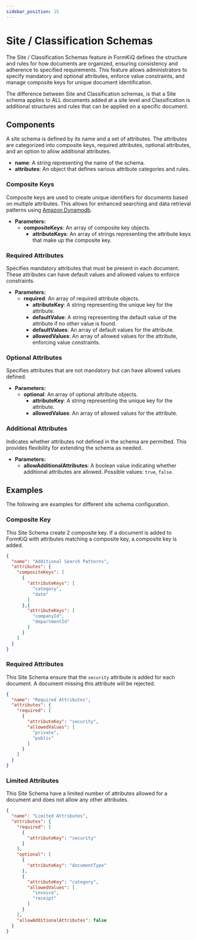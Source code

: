 ```yaml
---
sidebar_position: 15
---
```


# Site / Classification Schemas

The Site / Classification Schemas feature in FormKiQ defines the structure and rules for how documents are organized, ensuring consistency and adherence to specified requirements. This feature allows administrators to specify mandatory and optional attributes, enforce value constraints, and manage composite keys for unique document identification.

The difference between Site and Classification schemas, is that a Site schema applies to ALL documents added at a site level and Classification is additional structures and rules that can be applied on a specific document.

## Components

A site schema is defined by its name and a set of attributes. The attributes are categorized into composite keys, required attributes, optional attributes, and an option to allow additional attributes.

- **name**: A string representing the name of the schema.
- **attributes**: An object that defines various attribute categories and rules.

### Composite Keys

Composite keys are used to create unique identifiers for documents based on multiple attributes. This allows for enhanced searching and data retrieval patterns using [Amazon Dynamodb](https://aws.amazon.com/dynamodb).

  - **Parameters:**
    - **compositeKeys**: An array of composite key objects.
      - **attributeKeys**: An array of strings representing the attribute keys that make up the composite key.

### Required Attributes

Specifies mandatory attributes that must be present in each document. These attributes can have default values and allowed values to enforce constraints.

  - **Parameters:**
    - **required**: An array of required attribute objects.
      - **attributeKey**: A string representing the unique key for the attribute.
      - **defaultValue**: A string representing the default value of the attribute if no other value is found.
      - **defaultValues**: An array of default values for the attribute.
      - **allowedValues**: An array of allowed values for the attribute, enforcing value constraints.

### Optional Attributes

Specifies attributes that are not mandatory but can have allowed values defined.

  - **Parameters:**
    - **optional**: An array of optional attribute objects.
      - **attributeKey**: A string representing the unique key for the attribute.
      - **allowedValues**: An array of allowed values for the attribute.

### Additional Attributes

Indicates whether attributes not defined in the schema are permitted. This provides flexibility for extending the schema as needed.

  - **Parameters:**
    - **allowAdditionalAttributes**: A boolean value indicating whether additional attributes are allowed. Possible values: `true`, `false`.

## Examples

The following are examples for different site schema configuration.

### Composite Key

This Site Schema create 2 composite key. If a document is added to FormKiQ with attributes matching a composite key, a composite key is added.

```json
{
  "name": "Additional Search Patterns",
  "attributes": {
    "compositeKeys": [
      {
        "attributeKeys": [
          "category",
          "date"
        ]
      },{
        "attributeKeys": [
          "companyId",
          "departmentId"
        ]
      }
    ]
  }
}
```

### Required Attributes

This Site Schema ensure that the `security` attribute is added for each document. A document missing this attribute will be rejected.

```json
{
  "name": "Required Attributes",
  "attributes": {
    "required": [
      {
        "attributeKey": "security",
        "allowedValues": [
          "private",
          "public"
        ]
      }
    ]
  }
}
```

### Limited Attributes

This Site Schema have a limited number of attributes allowed for a document and does not allow any other attributes.

```json
{
  "name": "Limited Attributes",
  "attributes": {
    "required": [
      {
        "attributeKey": "security"
      }
    ],
    "optional": [
      {
        "attributeKey": "documentType"
      },
      {
        "attributeKey": "category",
        "allowedValues": [
          "invoice",
          "receipt"
        ]
      }
    ],
    "allowAdditionalAttributes": false
  }
}
```